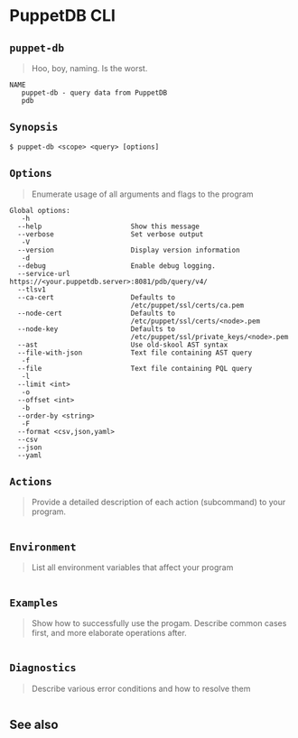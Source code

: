 # PuppetDB CLI

## `puppet-db`
> Hoo, boy, naming. Is the worst.

~~~
NAME
   puppet-db - query data from PuppetDB
   pdb
~~~

## `Synopsis`

```
$ puppet-db <scope> <query> [options]
```

## `Options`

> Enumerate usage of all arguments and flags to the program

```shell
Global options:
   -h
  --help                      Show this message
  --verbose                   Set verbose output
   -V
  --version                   Display version information
   -d
  --debug                     Enable debug logging.
  --service-url               https://<your.puppetdb.server>:8081/pdb/query/v4/
  --tlsv1
  --ca-cert                   Defaults to
                              /etc/puppet/ssl/certs/ca.pem
  --node-cert                 Defaults to
                              /etc/puppet/ssl/certs/<node>.pem
  --node-key                  Defaults to
                              /etc/puppet/ssl/private_keys/<node>.pem
  --ast                       Use old-skool AST syntax
  --file-with-json            Text file containing AST query
   -f
  --file                      Text file containing PQL query
   -l
  --limit <int>
   -o
  --offset <int>
   -b
  --order-by <string>
   -F
  --format <csv,json,yaml>
  --csv
  --json
  --yaml
```

## `Actions`

> Provide a detailed description of each action (subcommand) to your program.

```shell
```

## `Environment`

> List all environment variables that affect your program

```
```

## `Examples`

> Show how to successfully use the progam. Describe common cases first, and more elaborate operations after.

```
```

## `Diagnostics`

> Describe various error conditions and how to resolve them

```
```

## See also

```
```
